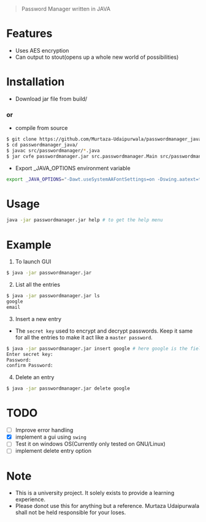 > Password Manager written in JAVA

# Features
- Uses AES encryption
- Can output to stout(opens up a whole new world of possibilities)

# Installation
- Download jar file from build/

### or

- compile from source
```bash
$ git clone https://github.com/Murtaza-Udaipurwala/passwordmanager_java
$ cd passwordmanager_java/
$ javac src/passwordmanager/*.java
$ jar cvfe passwordmanager.jar src.passwordmanager.Main src/passwordmanager/*
```

- Export _JAVA_OPTIONS environment variable
```bash
export _JAVA_OPTIONS="-Dawt.useSystemAAFontSettings=on -Dswing.aatext=true -Dswing.defaultlaf=com.sun.java.swing.plaf.gtk.GTKLookAndFeel -Dswing.crossplatformlaf=com.sun.java.swing.plaf.gtk.GTKLookAndFeel ${_JAVA_OPTIONS}"
```

# Usage
```bash
java -jar passwordmanager.jar help # to get the help menu
```

# Example
1. To launch GUI
```bash
$ java -jar passwordmanager.jar
```

2. List all the entries
```bash
$ java -jar passwordmanager.jar ls
google
email
```

3. Insert a new entry
- The `secret key` used to encrypt and decrypt passwords. Keep it same for all the entries to make it act like a `master password`.
```bash
$ java -jar passwordmanager.jar insert google # here google is the field name
Enter secret key:
Password:
confirm Password:
```

4. Delete an entry
```bash
$ java -jar passwordmanager.jar delete google
```

# TODO
- [ ] Improve error handling
- [x] implement a gui using `swing`
- [ ] Test it on windows OS(Currently only tested on GNU/Linux)
- [ ] implement delete entry option

# Note
- This is a university project. It solely exists to provide a learning experience.
- Please donot use this for anything but a reference. Murtaza Udaipurwala shall not be held responsible for your loses.
